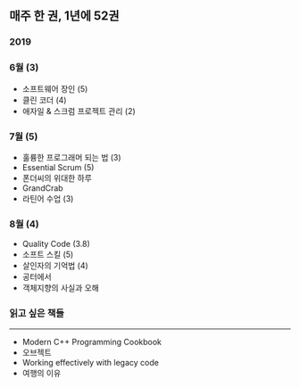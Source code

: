## 매주 한 권, 1년에 52권

### 2019
### 6월 (3)
* 소프트웨어 장인 (5)
* 클린 코더 (4)
* 애자일 & 스크럼 프로젝트 관리 (2)

### 7월 (5)
* 훌륭한 프로그래머 되는 법 (3)
* Essential Scrum (5)
* 폰더씨의 위대한 하루
* GrandCrab
* 라틴어 수업 (3)

### 8월 (4)
* Quality Code (3.8)
* 소프트 스킬 (5)
* 살인자의 기억법 (4)
* 공터에서
* 객체지향의 사실과 오해

### 읽고 싶은 책들
----------------------------------------------
* Modern C++ Programming Cookbook
* 오브젝트
* Working effectively with legacy code
* 여행의 이유
